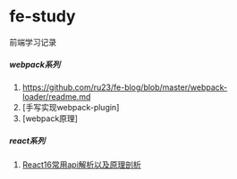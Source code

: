 # fe-study
前端学习记录

##### webpack系列
1. <a href="https://github.com/ru23/fe-blog/blob/master/webpack-loader/readme.md" target="_blank">https://github.com/ru23/fe-blog/blob/master/webpack-loader/readme.md</a>
2. [手写实现webpack-plugin]
3. [webpack原理]

##### react系列
1. [React16常用api解析以及原理剖析](https://github.com/ru23/fe-blog/tree/master/blog/React16-commonly-used-API-analysis)

